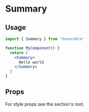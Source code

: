 # Summary

## Usage

```jsx
import { Summary } from 'honorable'

function MyComponent() {
  return (
    <Summary>
      Hello world
    </Summary>
  )
}
```

## Props

For style props see the section's root.
